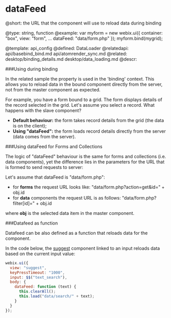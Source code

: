 dataFeed
=============


@short:
	the URL that the component will use to reload data during binding

@type: string, function
@example:
var myform = new webix.ui({
  container: "box",
  view: "form",
  ...
  dataFeed: "data/form.php"
});
myform.bind(mygrid);

@template:	api_config
@defined:	DataLoader
@relatedapi:
	api/basebind_bind.md
	api/atomrender_sync.md
@related: 
	desktop/binding_details.md
	desktop/data_loading.md
@descr:

###Using during binding 

In the related sample the property is used in the 'binding' context. This allows you to reload data in the bound component directly from the server, not from the master component as expected.

For example, you have a form bound to a grid. The form displays details of the record selected in the grid.
Let's assume you select a record. What happens with the slave component?

- **Default behaviour:** the form takes record details from the grid (the data is on the client);
- **Using "dataFeed":** the form loads record details directly from the server (data comes from the server).

###Using dataFeed for Forms and Collections

The logic of "dataFeed" behaviour is the same for forms and collections (i.e. data components), yet the difference lies in the 
parameters for the URL that is formed to send requests to server:

Let's assume that dataFeed is "data/form.php":

- for **forms** the request URL looks like: "data/form.php?action=get&id=" + obj.id
- for **data** components the request URL is as follows: "data/form.php?filter[id]=" + obj.id

where **obj** is the selected data item in the master component.

###Datafeed as function

Datafeed can be also defined as a function that reloads data for the component.

In the code below, the [suggest](desktop/suggest.md) component linked to an input reloads data based on the current input value:

~~~js
webix.ui({
  view: "suggest",
  keyPressTimeout: "1000",
  input: $$("text_search"),
  body: {
    dataFeed: function (text) {
      this.clearAll();
      this.load("data/search/" + text);
    }
  }
});
~~~
